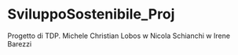 # SviluppoSostenibile_Proj
Progetto di TDP. Michele Christian Lobos w Nicola Schianchi w  Irene Barezzi
